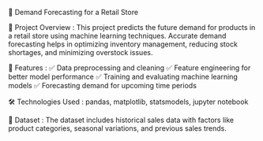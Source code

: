 🛒 Demand Forecasting for a Retail Store

📌 Project Overview :
This project predicts the future demand for products in a retail store using machine learning techniques. Accurate demand forecasting helps in optimizing inventory management, reducing stock shortages, and minimizing overstock issues.

🚀 Features :
✅ Data preprocessing and cleaning
✅ Feature engineering for better model performance
✅ Training and evaluating machine learning models
✅ Forecasting demand for upcoming time periods

🛠 Technologies Used :
pandas,
matplotlib, 
statsmodels,
jupyter notebook

📂 Dataset :
The dataset includes historical sales data with factors like product categories, seasonal variations, and previous sales trends.

